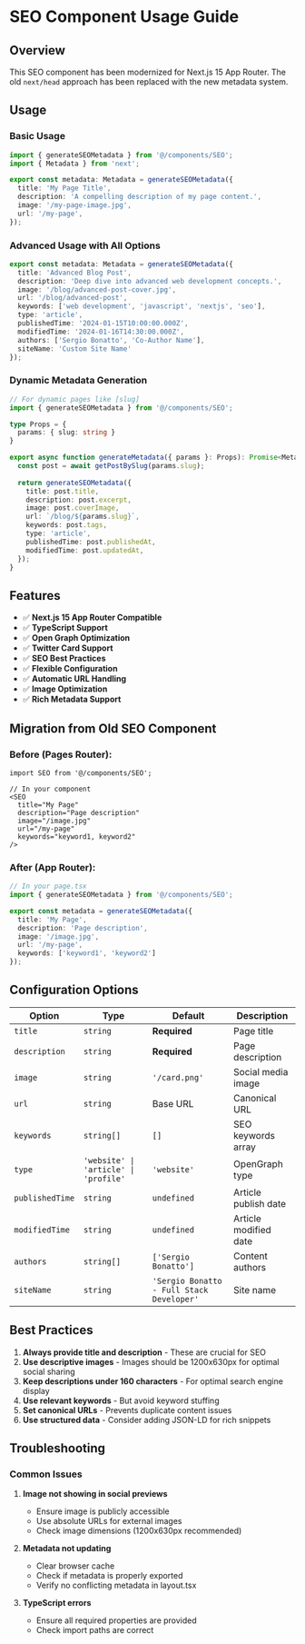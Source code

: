 # SEO Component Usage Guide

## Overview

This SEO component has been modernized for Next.js 15 App Router. The old `next/head` approach has been replaced with the new metadata system.

## Usage

### Basic Usage

```typescript
import { generateSEOMetadata } from '@/components/SEO';
import { Metadata } from 'next';

export const metadata: Metadata = generateSEOMetadata({
  title: 'My Page Title',
  description: 'A compelling description of my page content.',
  image: '/my-page-image.jpg',
  url: '/my-page',
});
```

### Advanced Usage with All Options

```typescript
export const metadata: Metadata = generateSEOMetadata({
  title: 'Advanced Blog Post',
  description: 'Deep dive into advanced web development concepts.',
  image: '/blog/advanced-post-cover.jpg',
  url: '/blog/advanced-post',
  keywords: ['web development', 'javascript', 'nextjs', 'seo'],
  type: 'article',
  publishedTime: '2024-01-15T10:00:00.000Z',
  modifiedTime: '2024-01-16T14:30:00.000Z',
  authors: ['Sergio Bonatto', 'Co-Author Name'],
  siteName: 'Custom Site Name'
});
```

### Dynamic Metadata Generation

```typescript
// For dynamic pages like [slug]
import { generateSEOMetadata } from '@/components/SEO';

type Props = {
  params: { slug: string }
}

export async function generateMetadata({ params }: Props): Promise<Metadata> {
  const post = await getPostBySlug(params.slug);
  
  return generateSEOMetadata({
    title: post.title,
    description: post.excerpt,
    image: post.coverImage,
    url: `/blog/${params.slug}`,
    keywords: post.tags,
    type: 'article',
    publishedTime: post.publishedAt,
    modifiedTime: post.updatedAt,
  });
}
```

## Features

- ✅ **Next.js 15 App Router Compatible**
- ✅ **TypeScript Support**
- ✅ **Open Graph Optimization**
- ✅ **Twitter Card Support**
- ✅ **SEO Best Practices**
- ✅ **Flexible Configuration**
- ✅ **Automatic URL Handling**
- ✅ **Image Optimization**
- ✅ **Rich Metadata Support**

## Migration from Old SEO Component

### Before (Pages Router):
```tsx
import SEO from '@/components/SEO';

// In your component
<SEO 
  title="My Page"
  description="Page description"
  image="/image.jpg"
  url="/my-page"
  keywords="keyword1, keyword2"
/>
```

### After (App Router):
```typescript
// In your page.tsx
import { generateSEOMetadata } from '@/components/SEO';

export const metadata = generateSEOMetadata({
  title: 'My Page',
  description: 'Page description',
  image: '/image.jpg',
  url: '/my-page',
  keywords: ['keyword1', 'keyword2']
});
```

## Configuration Options

| Option | Type | Default | Description |
|--------|------|---------|-------------|
| `title` | `string` | **Required** | Page title |
| `description` | `string` | **Required** | Page description |
| `image` | `string` | `'/card.png'` | Social media image |
| `url` | `string` | Base URL | Canonical URL |
| `keywords` | `string[]` | `[]` | SEO keywords array |
| `type` | `'website' \| 'article' \| 'profile'` | `'website'` | OpenGraph type |
| `publishedTime` | `string` | `undefined` | Article publish date |
| `modifiedTime` | `string` | `undefined` | Article modified date |
| `authors` | `string[]` | `['Sergio Bonatto']` | Content authors |
| `siteName` | `string` | `'Sergio Bonatto - Full Stack Developer'` | Site name |

## Best Practices

1. **Always provide title and description** - These are crucial for SEO
2. **Use descriptive images** - Images should be 1200x630px for optimal social sharing
3. **Keep descriptions under 160 characters** - For optimal search engine display
4. **Use relevant keywords** - But avoid keyword stuffing
5. **Set canonical URLs** - Prevents duplicate content issues
6. **Use structured data** - Consider adding JSON-LD for rich snippets

## Troubleshooting

### Common Issues

1. **Image not showing in social previews**
   - Ensure image is publicly accessible
   - Use absolute URLs for external images
   - Check image dimensions (1200x630px recommended)

2. **Metadata not updating**
   - Clear browser cache
   - Check if metadata is properly exported
   - Verify no conflicting metadata in layout.tsx

3. **TypeScript errors**
   - Ensure all required properties are provided
   - Check import paths are correct
